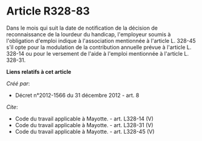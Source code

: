 # Article R328-83

Dans le mois qui suit la date de notification de la décision de reconnaissance de la lourdeur du handicap, l'employeur soumis
à l'obligation d'emploi indique à l'association mentionnée à l'article L. 328-45 s'il opte pour la modulation de la
contribution annuelle prévue à l'article L. 328-14 ou pour le versement de l'aide à l'emploi mentionnée à l'article L.
328-31.

**Liens relatifs à cet article**

_Créé par_:

  - Décret n°2012-1566 du 31 décembre 2012 - art. 8

_Cite_:

  - Code du travail applicable à Mayotte. - art. L328-14 (V)
  - Code du travail applicable à Mayotte. - art. L328-31 (V)
  - Code du travail applicable à Mayotte. - art. L328-45 (V)
